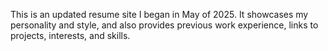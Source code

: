 This is an updated resume site I began in May of 2025. It showcases my personality and style, and also provides previous work experience, links to projects, interests, and skills.
